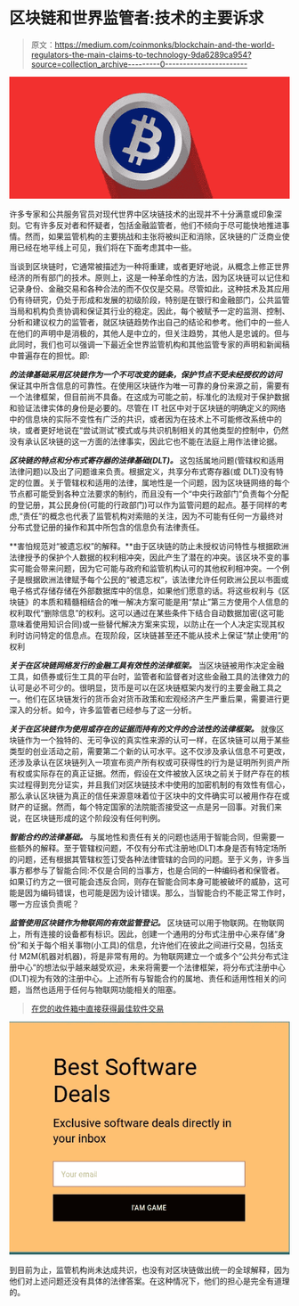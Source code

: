# 区块链和世界监管者:技术的主要诉求

> 原文：<https://medium.com/coinmonks/blockchain-and-the-world-regulators-the-main-claims-to-technology-9da6289ca954?source=collection_archive---------0----------------------->

![](img/037f02df76b514c506fdf2ffb8ebb9cd.png)

许多专家和公共服务官员对现代世界中区块链技术的出现并不十分满意或印象深刻。它有许多反对者和怀疑者，包括金融监管者，他们不倾向于尽可能快地推进事情。然而，如果监管机构的主要挑战和主张将被纠正和消除，区块链的广泛商业使用已经在地平线上可见，我们将在下面考虑其中一些。

当谈到区块链时，它通常被描述为一种将重建，或者更好地说，从概念上修正世界经济的所有部门的技术。原则上，这是一种革命性的方法，因为区块链可以记住和记录身份、金融交易和各种合法的而不仅仅是交易。尽管如此，这种技术及其应用仍有待研究，仍处于形成和发展的初级阶段，特别是在银行和金融部门，公共监管当局和机构负责协调和保证其行业的稳定。因此，每个被赋予一定的监测、控制、分析和建议权力的监管者，就区块链趋势作出自己的结论和参考。他们中的一些人在他们的声明中是消极的，其他人是中立的，但关注趋势，其他人是忠诚的。但与此同时，我们也可以强调一下最近全世界监管机构和其他监管专家的声明和新闻稿中普遍存在的担忧。即:

***的法律基础采用区块链作为一个不可改变的链条，保护节点不受未经授权的访问*** 保证其中所含信息的可靠性。在使用区块链作为唯一可靠的身份来源之前，需要有一个法律框架，但目前尚不具备。在这成为可能之前，标准化的法规对于保护数据和验证法律实体的身份是必要的。尽管在 IT 社区中对于区块链的明确定义的网络中的信息块的实际不变性有广泛的共识，或者因为在技术上不可能修改系统中的块，或者更好地说在“尝试测试”模式或与共识机制相关的其他类型的控制中，仍然没有承认区块链的这一方面的法律事实，因此它也不能在法庭上用作法律论据。

***区块链的特点和分布式寄存器的法律基础(DLT)。*** 这包括属地问题(管辖权和适用法律问题)以及出了问题谁来负责。根据定义，共享分布式寄存器(或 DLT)没有特定的位置。关于管辖权和适用的法律，属地性是一个问题，因为区块链网络的每个节点都可能受到各种立法要求的制约，而且没有一个“中央行政部门”负责每个分配的登记册，其公民身份(可能的行政部门)可以作为监管问题的起点。基于同样的考虑,“责任”的概念也代表了监管机构对索赔的关注，因为不可能有任何一方最终对分布式登记册的操作和其中所包含的信息负有法律责任。

**害怕规范对“被遗忘权”的解释。**由于区块链的防止未授权访问特性与根据欧洲法律授予的保护个人数据的权利相冲突，因此产生了潜在的冲突。该区块不变的事实可能会带来问题，因为它可能与政府和监管机构认可的其他权利相冲突。一个例子是根据欧洲法律赋予每个公民的“被遗忘权”，该法律允许任何欧洲公民以书面或电子格式存储存储在外部数据库中的信息，如果他们愿意的话。将这些权利与《区块链》的本质和精髓相结合的唯一解决方案可能是用“禁止”第三方使用个人信息的权利取代“删除信息”的权利。这可以通过在某些条件下结合自动数据加密(这可能意味着使用知识合同)或一些替代解决方案来实现，以防止在一个人决定实现其权利时访问特定的信息点。在现阶段，区块链甚至还不能从技术上保证“禁止使用”的权利

***关于在区块链网络发行的金融工具有效性的法律框架。*** 当区块链被用作决定金融工具，如债券或衍生工具的平台时，监管者和监督者对这些金融工具的法律效力的认可是必不可少的。很明显，货币是可以在区块链框架内发行的主要金融工具之一。他们在区块链发行的货币会对货币政策和宏观经济产生严重后果，需要进行更深入的分析。如今，许多监管者已经参与了这一分析。

***关于在区块链作为使用或存在的证据而持有的文件的合法性的法律框架。*** 就像区块链作为一个独特的、无可争议的真实性来源的认可一样，在区块链可以用于某些类型的创业活动之前，需要第二个新的认可水平。这不仅涉及承认信息不可更改，还涉及承认在区块链列入一项宣布资产所有权或可获得性的行为是证明所列资产所有权或实际存在的真正证据。然而，假设在文件被放入区块之前关于财产存在的核实过程得到充分证实，并且我们对区块链技术中使用的加密机制的有效性有信心，那么承认区块链为真正的信任来源意味着位于区块中的文件确实可以被用作存在或财产的证据。然而，每个特定国家的法院能否接受这一点是另一回事。对我们来说，在区块链形成的这个阶段没有任何判例。

***智能合约的法律基础。*** 与属地性和责任有关的问题也适用于智能合同，但需要一些额外的解释。至于管辖权问题，不仅有分布式注册地(DLT)本身是否有特定场所的问题，还有根据其管辖权签订受各种法律管辖的合同的问题。至于义务，许多当事方都参与了智能合同:不仅是合同的当事方，也是合同的一种编码者和保管者。如果订约方之一很可能会违反合同，则存在智能合同本身可能被破坏的威胁，这可能是因为编码错误，也可能是因为设计错误。那么，当智能合约不能正常工作时，哪一方应该负责呢？

***监管使用区块链作为物联网的有效监管登记。*** 区块链可以用于物联网。在物联网上，所有连接的设备都有标识。因此，创建一个通用的分布式注册中心来存储“身份”和关于每个相关事物(小工具)的信息，允许他们在彼此之间进行交易，包括支付 M2M(机器对机器)，将是非常有用的。为物联网建立一个或多个“公共分布式注册中心”的想法似乎越来越受欢迎，未来将需要一个法律框架，将分布式注册中心(DLT)视为有效的注册中心。上述所有与智能合约的属地、责任和适用性相关的问题，当然也适用于任何与物联网功能相关的阻塞。

> [在您的收件箱中直接获得最佳软件交易](https://coincodecap.com/?utm_source=coinmonks)

[![](img/7c0b3dfdcbfea594cc0ae7d4f9bf6fcb.png)](https://coincodecap.com/?utm_source=coinmonks)

到目前为止，监管机构尚未达成共识，也没有对区块链做出统一的全球解释，因为他们对上述问题还没有具体的法律答案。在这种情况下，他们的担心是完全有道理的。